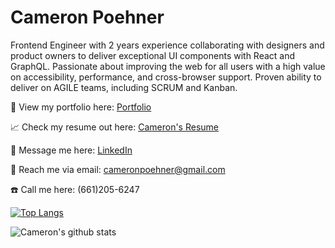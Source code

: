 # Cameron Poehner <br>

Frontend Engineer with 2 years experience collaborating with designers and product owners to deliver exceptional UI components with React and GraphQL. Passionate about improving the web for all users with a high value on  accessibility, performance, and cross-browser support. Proven ability to deliver on AGILE teams, including SCRUM and Kanban. <br>

:eyes: View my portfolio here: [Portfolio](https://cameronpoehner.com/) <br>

:chart_with_upwards_trend: Check my resume out here: [Cameron's Resume](https://docs.google.com/document/d/1aG_N7DZbSbnK36UjneL0syh_t2EVXvObQL96j52qQAk/edit?usp=sharing)

:speech_balloon: Message me here: [LinkedIn](https://www.linkedin.com/in/cameron-poehner/)

:e-mail: Reach me via email: [cameronpoehner@gmail.com](mailto:cameronpoehner@gmail.com)

:phone: Call me here: (661)205-6247

[![Top Langs](https://github-readme-stats.vercel.app/api/top-langs?username=cameron-poehner&layout=compact)](https://github.com/cameron-poehner/github-readme-stats) <br>

![Cameron's github stats](https://github-readme-stats.vercel.app/api?username=cameron-poehner&show_icons=true&theme=dark)
<!--
**cameron-poehner/cameron-poehner** is a ✨ _special_ ✨ repository because its `README.md` (this file) appears on your GitHub profile.


-->
